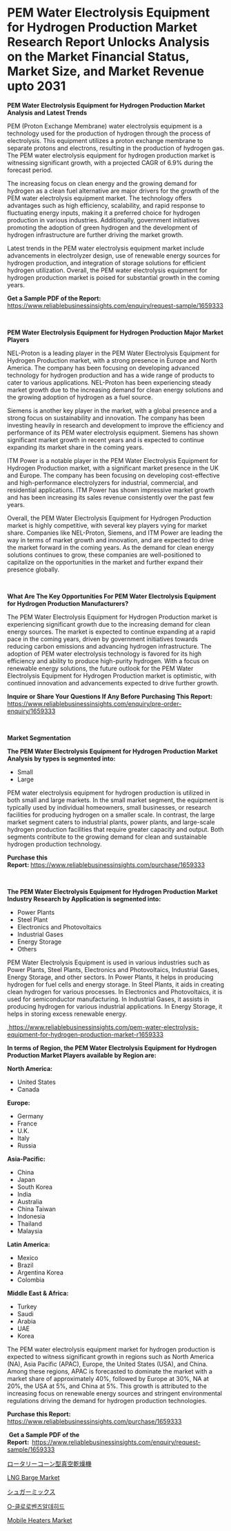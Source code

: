 <p><h1>PEM Water Electrolysis Equipment for Hydrogen Production Market Research Report Unlocks Analysis on the Market Financial Status, Market Size, and Market Revenue upto 2031</h1></p><p><strong>PEM Water Electrolysis Equipment for Hydrogen Production Market Analysis and Latest Trends</strong></p>
<p><p>PEM (Proton Exchange Membrane) water electrolysis equipment is a technology used for the production of hydrogen through the process of electrolysis. This equipment utilizes a proton exchange membrane to separate protons and electrons, resulting in the production of hydrogen gas. The PEM water electrolysis equipment for hydrogen production market is witnessing significant growth, with a projected CAGR of 6.9% during the forecast period.</p><p>The increasing focus on clean energy and the growing demand for hydrogen as a clean fuel alternative are major drivers for the growth of the PEM water electrolysis equipment market. The technology offers advantages such as high efficiency, scalability, and rapid response to fluctuating energy inputs, making it a preferred choice for hydrogen production in various industries. Additionally, government initiatives promoting the adoption of green hydrogen and the development of hydrogen infrastructure are further driving the market growth.</p><p>Latest trends in the PEM water electrolysis equipment market include advancements in electrolyzer design, use of renewable energy sources for hydrogen production, and integration of storage solutions for efficient hydrogen utilization. Overall, the PEM water electrolysis equipment for hydrogen production market is poised for substantial growth in the coming years.</p></p>
<p><strong>Get a Sample PDF of the Report:&nbsp;</strong> <a href="https://www.reliablebusinessinsights.com/enquiry/request-sample/1659333">https://www.reliablebusinessinsights.com/enquiry/request-sample/1659333</a></p>
<p>&nbsp;</p>
<p><strong>PEM Water Electrolysis Equipment for Hydrogen Production Major Market Players</strong></p>
<p><p>NEL-Proton is a leading player in the PEM Water Electrolysis Equipment for Hydrogen Production market, with a strong presence in Europe and North America. The company has been focusing on developing advanced technology for hydrogen production and has a wide range of products to cater to various applications. NEL-Proton has been experiencing steady market growth due to the increasing demand for clean energy solutions and the growing adoption of hydrogen as a fuel source.</p><p>Siemens is another key player in the market, with a global presence and a strong focus on sustainability and innovation. The company has been investing heavily in research and development to improve the efficiency and performance of its PEM water electrolysis equipment. Siemens has shown significant market growth in recent years and is expected to continue expanding its market share in the coming years.</p><p>ITM Power is a notable player in the PEM Water Electrolysis Equipment for Hydrogen Production market, with a significant market presence in the UK and Europe. The company has been focusing on developing cost-effective and high-performance electrolyzers for industrial, commercial, and residential applications. ITM Power has shown impressive market growth and has been increasing its sales revenue consistently over the past few years.</p><p>Overall, the PEM Water Electrolysis Equipment for Hydrogen Production market is highly competitive, with several key players vying for market share. Companies like NEL-Proton, Siemens, and ITM Power are leading the way in terms of market growth and innovation, and are expected to drive the market forward in the coming years. As the demand for clean energy solutions continues to grow, these companies are well-positioned to capitalize on the opportunities in the market and further expand their presence globally.</p></p>
<p>&nbsp;</p>
<p><strong>What Are The Key Opportunities For PEM Water Electrolysis Equipment for Hydrogen Production Manufacturers?</strong></p>
<p><p>The PEM Water Electrolysis Equipment for Hydrogen Production market is experiencing significant growth due to the increasing demand for clean energy sources. The market is expected to continue expanding at a rapid pace in the coming years, driven by government initiatives towards reducing carbon emissions and advancing hydrogen infrastructure. The adoption of PEM water electrolysis technology is favored for its high efficiency and ability to produce high-purity hydrogen. With a focus on renewable energy solutions, the future outlook for the PEM Water Electrolysis Equipment for Hydrogen Production market is optimistic, with continued innovation and advancements expected to drive further growth.</p></p>
<p><strong>Inquire or Share Your Questions If Any Before Purchasing This Report:</strong> <a href="https://www.reliablebusinessinsights.com/enquiry/pre-order-enquiry/1659333">https://www.reliablebusinessinsights.com/enquiry/pre-order-enquiry/1659333</a></p>
<p>&nbsp;</p>
<p><strong>Market Segmentation</strong></p>
<p><strong>The PEM Water Electrolysis Equipment for Hydrogen Production Market Analysis by types is segmented into:</strong></p>
<p><ul><li>Small</li><li>Large</li></ul></p>
<p><p>PEM water electrolysis equipment for hydrogen production is utilized in both small and large markets. In the small market segment, the equipment is typically used by individual homeowners, small businesses, or research facilities for producing hydrogen on a smaller scale. In contrast, the large market segment caters to industrial plants, power plants, and large-scale hydrogen production facilities that require greater capacity and output. Both segments contribute to the growing demand for clean and sustainable hydrogen production technology.</p></p>
<p><strong>Purchase this Report:&nbsp;</strong><a href="https://www.reliablebusinessinsights.com/purchase/1659333">https://www.reliablebusinessinsights.com/purchase/1659333</a></p>
<p>&nbsp;</p>
<p><strong>The PEM Water Electrolysis Equipment for Hydrogen Production Market Industry Research by Application is segmented into:</strong></p>
<p><ul><li>Power Plants</li><li>Steel Plant</li><li>Electronics and Photovoltaics</li><li>Industrial Gases</li><li>Energy Storage</li><li>Others</li></ul></p>
<p><p>PEM Water Electrolysis Equipment is used in various industries such as Power Plants, Steel Plants, Electronics and Photovoltaics, Industrial Gases, Energy Storage, and other sectors. In Power Plants, it helps in producing hydrogen for fuel cells and energy storage. In Steel Plants, it aids in creating clean hydrogen for various processes. In Electronics and Photovoltaics, it is used for semiconductor manufacturing. In Industrial Gases, it assists in producing hydrogen for various industrial applications. In Energy Storage, it helps in storing excess renewable energy.</p></p>
<p><a href="https://www.reliablebusinessinsights.com/pem-water-electrolysis-equipment-for-hydrogen-production-market-r1659333">&nbsp;https://www.reliablebusinessinsights.com/pem-water-electrolysis-equipment-for-hydrogen-production-market-r1659333</a></p>
<p><strong>In terms of Region, the PEM Water Electrolysis Equipment for Hydrogen Production Market Players available by Region are:</strong></p>
<p>
    <p> <strong> North America: </strong>
        <ul>
            <li>United States</li>
            <li>Canada</li>
        </ul>
        </p> 
    <p> <strong> Europe: </strong>
        <ul>
            <li>Germany</li>
            <li>France</li>
            <li>U.K.</li>
            <li>Italy</li>
            <li>Russia</li>
        </ul>
        </p> 
    <p> <strong> Asia-Pacific: </strong>
        <ul>
            <li>China</li>
            <li>Japan</li>
            <li>South Korea</li>
            <li>India</li>
            <li>Australia</li>
            <li>China Taiwan</li>
            <li>Indonesia</li>
            <li>Thailand</li>
            <li>Malaysia</li>
        </ul>
        </p> 
    <p> <strong> Latin America: </strong>
        <ul>
            <li>Mexico</li>
            <li>Brazil</li>
            <li>Argentina Korea</li>
            <li>Colombia</li>
        </ul>
        </p> 
    <p> <strong> Middle East & Africa: </strong>
        <ul>
            <li>Turkey</li>
            <li>Saudi</li>
            <li>Arabia</li>
            <li>UAE</li>
            <li>Korea</li>
        </ul>
    </p>
    </p>
<p><p>The PEM water electrolysis equipment market for hydrogen production is expected to witness significant growth in regions such as North America (NA), Asia Pacific (APAC), Europe, the United States (USA), and China. Among these regions, APAC is forecasted to dominate the market with a market share of approximately 40%, followed by Europe at 30%, NA at 20%, the USA at 5%, and China at 5%. This growth is attributed to the increasing focus on renewable energy sources and stringent environmental regulations driving the demand for hydrogen production technologies.</p></p>
<p><strong>Purchase this Report: </strong><a href="https://www.reliablebusinessinsights.com/purchase/1659333">https://www.reliablebusinessinsights.com/purchase/1659333</a></p>
<p>&nbsp;<strong>Get a Sample PDF of the Report:&nbsp;&nbsp;</strong><a href="https://www.reliablebusinessinsights.com/enquiry/request-sample/1659333">https://www.reliablebusinessinsights.com/enquiry/request-sample/1659333</a></p>
<p><strong></strong></p>
<p><p><a href="https://github.com/AaronVargas43/Market-Research-Report-List-1/blob/main/463446196278.md">ロータリーコーン型真空乾燥機</a></p><p><a href="https://www.linkedin.com/pulse/lng-barge-market-outlook-industry-overview-forecast-2024-2031-zkasc">LNG Barge Market</a></p><p><a href="https://github.com/oqoeusbvpadwjs08/Market-Research-Report-List-2/blob/main/1892978103988.md">シュガーミックス</a></p><p><a href="https://github.com/tukangkrupk/Market-Research-Report-List-1/blob/main/351821887934.md">O-클로로벤즈알데히드</a></p><p><a href="https://www.linkedin.com/pulse/mobile-heaters-market-exploring-share-trends-future-growth-xd1zc">Mobile Heaters Market</a></p></p>